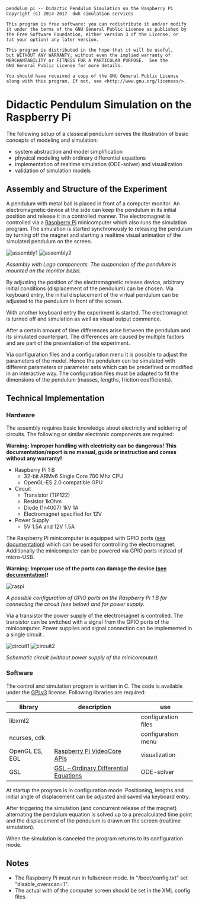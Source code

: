     pendulum_pi -- Didactic Pendulum Simulation on the Raspberry Pi
    Copyright (C) 2014-2017  dwh simulation services

    This program is free software: you can redistribute it and/or modify
    it under the terms of the GNU General Public License as published by
    the Free Software Foundation, either version 3 of the License, or
    (at your option) any later version.

    This program is distributed in the hope that it will be useful,
    but WITHOUT ANY WARRANTY; without even the implied warranty of
    MERCHANTABILITY or FITNESS FOR A PARTICULAR PURPOSE.  See the
    GNU General Public License for more details.

    You should have received a copy of the GNU General Public License
    along with this program. If not, see <http://www.gnu.org/licenses/>.

# Didactic Pendulum Simulation on the Raspberry Pi

The following setup of a classical pendulum serves the illustration of basic concepts of modeling and simulation:

- system abstraction and model simplification
- physical modeling with ordinary differential equations
- implementation of realtime simulation (ODE-solver) and visualization
- validation of simulation models

## Assembly and Structure of the Experiment

A pendulum with metal ball is placed in front of a computer monitor. An electromagnetic device at the side can keep the pendulum in its initial position and release it in a controlled manner. The electromagnet is controlled via a [Raspberry Pi](https://www.raspberrypi.org/) minicomputer which also runs the simulation program. The simulation is started synchronously to releasing the pendulum by turning off the magnet and starting a realtime visual animation of the simulated pendulum on the screen.

![assembly1](http://www.dwh.at/site/assets/files/1650/aufbau_beschreibung_en.300x0-is.jpg) ![assembly2](http://www.dwh.at/site/assets/files/1650/aufbau_closeup.314x0-is.jpg)

*Assembly with Lego components. The suspension of the pendulum is mounted on the monitor bezel.*


By adjusting the position of the electromagnetic release device, arbitrary initial conditions (displacement of the pendulum) can be chosen. Via keyboard entry, the initial displacement of the virtual pendulum can be adjusted to the pendulum in front of the screen.

With another keyboard entry the experiment is started. The electromagnet is turned off and simulation as well as visual output commence.

After a certain amount of time differences arise between the pendulum and its simulated counterpart. The differences are caused by multiple factors and are part of the presentation of the experiment.

Via configuration files and a configuration menu it is possible to adjust the parameters of the model. Hence the pendulum can be simulated with different parameters or parameter sets which can be predefined or modified in an interactive way. The configuration files must be adapted to fit the dimensions of the pendulum (masses, lengths, friction coefficients).

## Technical Implementation
### Hardware

The assembly requires basic knowledge about electricity and soldering of circuits. The following or similar electronic components are required:

**Warning: Improper handling with electricity can be dangerous! This documentation/report is no manual, guide or instruction and comes without any warranty!**

- Raspberry Pi 1 B
  - 32-bit ARMv6 Single Core 700 Mhz CPU
  - OpenGL-ES 2.0 compatible GPU
- Circuit
  - Transistor (TIP122)
  - Resistor 1kOhm
  - Diode (1n4007) 1kV 1A
  - Electromagnet specified for 12V
- Power Supply
  - 5V 1.5A and 12V 1.5A

The Raspberry Pi minicomputer is equipped with GPIO ports ([see documentation](https://www.raspberrypi.org/documentation/usage/gpio/)) which can be used for controlling the electromagnet. Additionally the minicomputer can be powered via GPIO ports instead of micro-USB.

**Warning: Improper use of the ports can damage the device ([see documentation](https://www.raspberrypi.org/documentation/usage/gpio/))!**

![raspi](http://www.dwh.at/site/assets/files/1650/raspi.291x0-is.jpg)

*A possible configuration of GPIO ports on the Raspberry Pi 1 B for connecting the circuit (see below) and for power supply.*

Via a transistor the power supply of the electromagnet is controlled. The transistor can be switched with a signal from the GPIO ports of the minicomputer. Power supplies and signal connection can be implemented in a single circuit .

![circuit1](http://www.dwh.at/site/assets/files/1650/schaltkreis.235x0-is.jpg) ![circuit2](http://www.dwh.at/site/assets/files/1650/schaltplan.204x0-is.png)

*Schematic circuit (without power supply of the minicomputer).*

### Software

The control and simulation program is written in C. The code is available under the [GPLv3](LICENSE) license. Following libraries are required:

| library | description | use |
| --- | --- | --- |
| libxml2 | | configuration files |
| ncurses, cdk | | configuration menu |
| OpenGL ES, EGL | [Raspberry Pi VideoCore APIs](https://elinux.org/Raspberry_Pi_VideoCore_APIs) | visualization |
| GSL | [GSL – Ordinary Differential Equations](https://www.gnu.org/software/gsl/doc/html/ode-initval.html) | ODE-solver |


At startup the program is in configuration mode. Positioning, lengths and initial angle of displacement can be adjusted and saved via keyboard entry.

After triggering the simulation (and concurrent release of the magnet) alternating the pendulum equation is solved up to a precalculated time point and the displacement of the pendulum is drawn on the screen (realtime simulation).

When the simulation is canceled the program returns to its configuration mode.

## Notes

- The Raspberry Pi must run in fullscreen mode. In "/boot/config.txt" set "disable_overscan=1".
- The actual with of the computer screen should be set in the XML config files.
